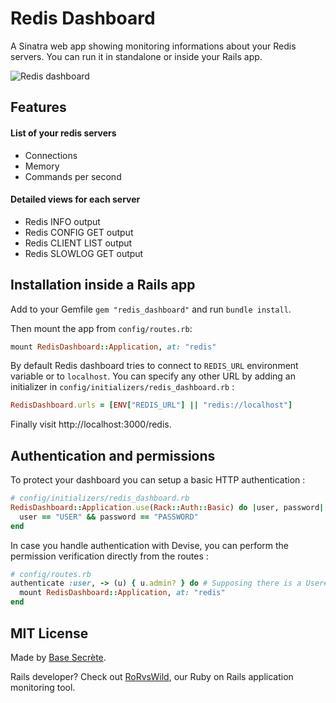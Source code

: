 # Redis Dashboard

A Sinatra web app showing monitoring informations about your Redis servers.
You can run it in standalone or inside your Rails app.

![Redis dashboard](https://github.com/BaseSecrete/redis_dashboard/blob/master/screenshot.jpg)

## Features

#### List of your redis servers
  - Connections
  - Memory
  - Commands per second

#### Detailed views for each server
  - Redis INFO output
  - Redis CONFIG GET output
  - Redis CLIENT LIST output
  - Redis SLOWLOG GET output

## Installation inside a Rails app

Add to your Gemfile `gem "redis_dashboard"` and run `bundle install`.

Then mount the app from `config/routes.rb`:
```ruby
mount RedisDashboard::Application, at: "redis"
```

By default Redis dashboard tries to connect to `REDIS_URL` environment variable or to `localhost`. You can specify any other URL by adding an initializer in `config/initializers/redis_dashboard.rb` :
```ruby
RedisDashboard.urls = [ENV["REDIS_URL"] || "redis://localhost"]
```

Finally visit http://localhost:3000/redis.

## Authentication and permissions

To protect your dashboard you can setup a basic HTTP authentication :

```ruby
# config/initializers/redis_dashboard.rb
RedisDashboard::Application.use(Rack::Auth::Basic) do |user, password|
  user == "USER" && password == "PASSWORD"
end
```

In case you handle authentication with Devise, you can perform the permission verification directly from the routes :

```ruby
# config/routes.rb
authenticate :user, -> (u) { u.admin? } do # Supposing there is a User#admin? method
  mount RedisDashboard::Application, at: "redis"
end
```

## MIT License

Made by [Base Secrète](https://basesecrete.com).

Rails developer? Check out [RoRvsWild](https://rorvswild.com), our Ruby on Rails application monitoring tool.
